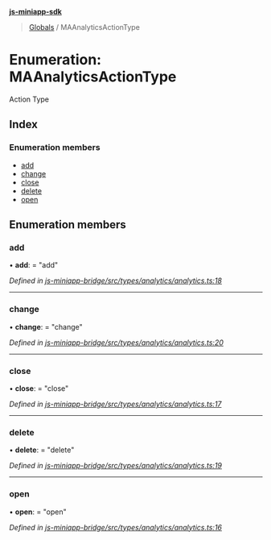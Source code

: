**[js-miniapp-sdk](../README.md)**

> [Globals](../README.md) / MAAnalyticsActionType

# Enumeration: MAAnalyticsActionType

Action Type

## Index

### Enumeration members

* [add](maanalyticsactiontype.md#add)
* [change](maanalyticsactiontype.md#change)
* [close](maanalyticsactiontype.md#close)
* [delete](maanalyticsactiontype.md#delete)
* [open](maanalyticsactiontype.md#open)

## Enumeration members

### add

•  **add**:  = "add"

*Defined in [js-miniapp-bridge/src/types/analytics/analytics.ts:18](https://github.com/rakutentech/js-miniapp/blob/acdf92c/js-miniapp-bridge/src/types/analytics/analytics.ts#L18)*

___

### change

•  **change**:  = "change"

*Defined in [js-miniapp-bridge/src/types/analytics/analytics.ts:20](https://github.com/rakutentech/js-miniapp/blob/acdf92c/js-miniapp-bridge/src/types/analytics/analytics.ts#L20)*

___

### close

•  **close**:  = "close"

*Defined in [js-miniapp-bridge/src/types/analytics/analytics.ts:17](https://github.com/rakutentech/js-miniapp/blob/acdf92c/js-miniapp-bridge/src/types/analytics/analytics.ts#L17)*

___

### delete

•  **delete**:  = "delete"

*Defined in [js-miniapp-bridge/src/types/analytics/analytics.ts:19](https://github.com/rakutentech/js-miniapp/blob/acdf92c/js-miniapp-bridge/src/types/analytics/analytics.ts#L19)*

___

### open

•  **open**:  = "open"

*Defined in [js-miniapp-bridge/src/types/analytics/analytics.ts:16](https://github.com/rakutentech/js-miniapp/blob/acdf92c/js-miniapp-bridge/src/types/analytics/analytics.ts#L16)*
